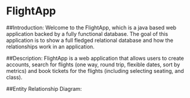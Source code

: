 # FlightApp

##Introduction:
Welcome to the FlightApp, which is a java based web application backed by a fully functional database. The goal of this application is to show a full fledged relational database and how the relationships work in an application. 

##Description:
FlightApp is a web application that allows users to create accounts, search for flights (one way, round trip, flexible dates, sort by metrics) and book tickets for the flights (including selecting seating, and class). 

##Entity Relationship Diagram:

